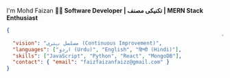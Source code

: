 I'm Mohd Faizan 
**👨‍💻 Software Developer | تکنیکی مصنف | MERN Stack Enthusiast**  

```json
{
                                                                      "نام": "محمّد فائزان",    
  "vision": "مسلسل بہتری (Continuous Improvement)",
  "languages": ["اردو (Urdu)", "English", "हिन्दी (Hindi)"],
  "skills": ["JavaScript", "Python", "React", "MongoDB"],
  "contact": { "email": "faizfaizanfaizz@gmail.com" }
}


